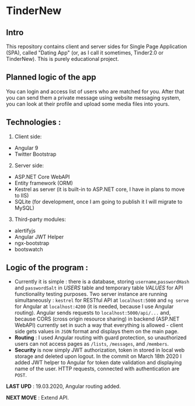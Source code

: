 # TinderNew 

## Intro
This repository contains client and server sides for Single Page Application (SPA), called "Dating App" (or, as I call it sometimes, Tinder2.0 or TinderNew). 
This is purely educational project.

## Planned logic of the app
You can login and access list of users who are matched for you. After that you can send them a private message using website messaging system, you can look at their profile and upload some media files into yours.

## Technologies :

1. Client side:
 * Angular 9 
 * Twitter Bootstrap
2. Server side:
 * ASP.NET Core WebAPI
 * Entity framework (ORM)
 * Kestrel as server (it is built-in to ASP.NET core, I have in plans to move to IIS)
 * SQLite (for development, once I am going to publish it I will migrate to MySQL)
 3. Third-party modules:
 * alertifyjs
 * Angular JWT Helper
 * ngx-bootstrap
 * bootswatch
 
 ## Logic of the program : 
- Currently it is simple : there is a database, storing `username`,`passwordHash` and `passwordSalt` in *USERS* table and temporary table *VALUES* for API functionality testing purposes. Two server instance are running simultaneously : `kestrel` for RESTful API at `localhost:5000` and `ng serve` for Angular at `localhost:4200` (it is needed, because I use Angular routing). Angular sends requests to `localhost:5000/api/...` and, because CORS (cross origin resource sharing) in backend (ASP.NET WebAPI) currently set in such a way that everything is allowed - client side gets values in `JSON` format and displays them on the main page. 
- **Routing** : I used Angular routing with guard protection, so unauthorized users can not access pages as `/lists`, `/messages`, and `/members`. 
- **Security** is now simply JWT authorization, token in stored in local web storage and deleted upon logout. In the commit on March 18th 2020 I added JWT helper to Angular for token date validation and displaying name of the user. HTTP requests, connected with authentication are `POST`.
 
 **LAST UPD** : 19.03.2020, Angular routing added.
  
 **NEXT MOVE** : Extend API.

